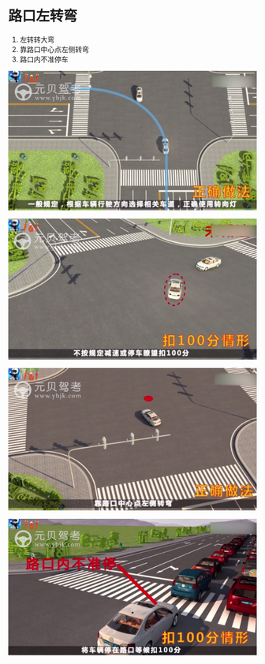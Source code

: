 # 路口左转弯



1. 左转转大弯
2. 靠路口中心点左侧转弯
3. 路口内不准停车




![1545132029105.png](image/1545132029105.png)

![1545132077150.png](image/1545132077150.png)

![1545132163079.png](image/1545132163079.png)

![1545132233790.png](image/1545132233790.png)
